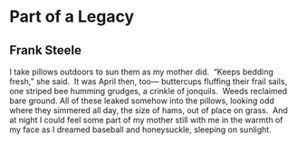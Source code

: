 # Part of a Legacy
## Frank Steele
I take pillows outdoors to sun them
as my mother did.  “Keeps bedding fresh,”
she said.  It was April then, too—
buttercups fluffing their frail sails,
one striped bee humming grudges, a crinkle
of jonquils.  Weeds reclaimed bare ground.
All of these leaked somehow
into the pillows, looking odd where they
simmered all day, the size of hams, out of place
on grass.  And at night I could feel
some part of my mother still with me
in the warmth of my face as I dreamed
baseball and honeysuckle, sleeping
on sunlight.
